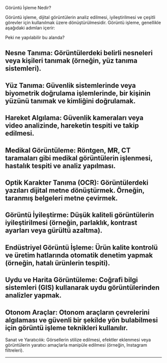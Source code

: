 Görüntü İşleme Nedir?

Görüntü işleme, dijital görüntülerin analiz edilmesi, iyileştirilmesi ve çeşitli görevler için kullanılmak üzere dönüştürülmesidir. Görüntü işleme, genellikle aşağıdaki adımları içerir:

Peki ne yapılabilir bu alanda?

Nesne Tanıma:
Görüntülerdeki belirli nesneleri veya kişileri tanımak (örneğin, yüz tanıma sistemleri).
-------------------------------
Yüz Tanıma:
Güvenlik sistemlerinde veya biyometrik doğrulama işlemlerinde, bir kişinin yüzünü tanımak ve kimliğini doğrulamak.
-------------------------------
Hareket Algılama:
Güvenlik kameraları veya video analizinde, hareketin tespiti ve takip edilmesi.
-------------------------------
Medikal Görüntüleme:
Röntgen, MR, CT taramaları gibi medikal görüntülerin işlenmesi, hastalık tespiti ve analiz yapılması.
-------------------------------
Optik Karakter Tanıma (OCR):
Görüntülerdeki yazıları dijital metne dönüştürmek. Örneğin, taranmış belgeleri metne çevirmek.
------------------------------
Görüntü İyileştirme:
Düşük kaliteli görüntülerin iyileştirilmesi (örneğin, parlaklık, kontrast ayarları veya gürültü azaltma).
------------------------------
Endüstriyel Görüntü İşleme:
Ürün kalite kontrolü ve üretim hatlarında otomatik denetim yapmak (örneğin, hatalı ürünlerin tespiti).
------------------------------
Uydu ve Harita Görüntüleme:
Coğrafi bilgi sistemleri (GIS) kullanarak uydu görüntülerinden analizler yapmak.
------------------------------
Otonom Araçlar:
Otonom araçların çevrelerini algılaması ve güvenli bir şekilde yön bulabilmesi için görüntü işleme teknikleri kullanılır.
------------------------------
Sanat ve Yaratıcılık:
Görsellerin stilize edilmesi, efektler eklenmesi veya görüntülerin yaratıcı amaçlarla manipüle edilmesi (örneğin, Instagram filtreleri).

------------------------------
